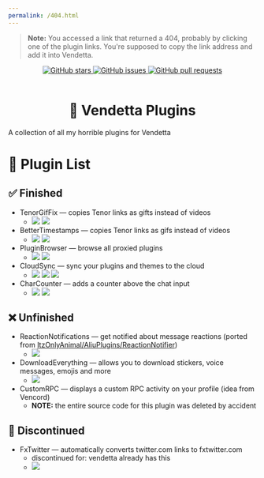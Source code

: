 ```yaml
---
permalink: /404.html
---
```

> **Note:** You accessed a link that returned a 404, probably by clicking one of the plugin links. You're supposed to copy the link address and add it into Vendetta.

<div align="center">
  <a href="https://github.com/Gabe616/VendettaPlugins/stargazers">
    <img alt="GitHub stars" src="https://img.shields.io/github/stars/Gabe616/VendettaPlugins?style=for-the-badge&color=BBDEFB&labelColor=263238">
  </a>
  <a href="https://github.com/Gabe616/VendettaPlugins/issues">
    <img alt="GitHub issues" src="https://img.shields.io/github/issues/Gabe616/VendettaPlugins?style=for-the-badge&color=C5CAE9&labelColor=263238">
  </a>
  <a href="https://github.com/Gabe616/VendettaPlugins/pulls">
    <img alt="GitHub pull requests" src="https://img.shields.io/github/issues-pr/Gabe616/VendettaPlugins?style=for-the-badge&color=D1C4E9&labelColor=263238">
  </a>
</div>
<br/>
<div align="center">
  <h1>🌙 Vendetta Plugins</h1>
</div>

A collection of all my horrible plugins for Vendetta

# 📃 Plugin List

## ✅ Finished

- TenorGifFix — copies Tenor links as gifts instead of videos
  - [![](https://img.shields.io/badge/copy%20proxied%20link-263238?style=for-the-badge)](https://vd-plugins.github.io/proxy/gabe616.github.io/VendettaPlugins/tenor-gif-fix/) [![](https://img.shields.io/badge/view%20code-263238?style=for-the-badge)](https://github.com/Gabe616/VendettaPlugins/tree/main/plugins/tenor-gif-fix)
- BetterTimestamps — copies Tenor links as gifs instead of videos
  - [![](https://img.shields.io/badge/copy%20proxied%20link-263238?style=for-the-badge)](https://vd-plugins.github.io/proxy/gabe616.github.io/VendettaPlugins/better-timestamps) [![](https://img.shields.io/badge/view%20code-263238?style=for-the-badge)](https://github.com/Gabe616/VendettaPlugins/tree/main/plugins/better-timestamps)
- PluginBrowser — browse all proxied plugins
  - [![](https://img.shields.io/badge/copy%20proxied%20link-263238?style=for-the-badge)](https://vd-plugins.github.io/proxy/gabe616.github.io/VendettaPlugins/plugin-browser) [![](https://img.shields.io/badge/view%20code-263238?style=for-the-badge)](https://github.com/Gabe616/VendettaPlugins/tree/main/plugins/plugin-browser)
- CloudSync — sync your plugins and themes to the cloud
  - [![](https://img.shields.io/badge/copy%20proxied%20link-263238?style=for-the-badge)](https://vd-plugins.github.io/proxy/gabe616.github.io/VendettaPlugins/cloud-sync) [![](https://img.shields.io/badge/view%20code-263238?style=for-the-badge)](https://github.com/Gabe616/VendettaPlugins/tree/main/plugins/cloud-sync) [![](https://img.shields.io/badge/view%20backend%20code-263238?style=for-the-badge)](https://github.com/Gabe616/VendettaCloudSync)
- CharCounter — adds a counter above the chat input
  - [![](https://img.shields.io/badge/copy%20proxied%20link-263238?style=for-the-badge)](https://vd-plugins.github.io/proxy/gabe616.github.io/VendettaPlugins/char-counter) [![](https://img.shields.io/badge/view%20code-263238?style=for-the-badge)](https://github.com/Gabe616/VendettaPlugins/tree/main/plugins/char-counter)

## ❌ Unfinished

- ReactionNotifications — get notified about message reactions (ported from [ItzOnlyAnimal/AliuPlugins/ReactionNotifier](https://github.com/ItzOnlyAnimal/AliuPlugins/tree/main/ReactionNotifier))
  - [![](https://img.shields.io/badge/view%20code-263238?style=for-the-badge)](https://github.com/Gabe616/VendettaPlugins/tree/main/plugins/reaction-notifications)
- DownloadEverything — allows you to download stickers, voice messages, emojis and more
  - [![](https://img.shields.io/badge/view%20code-263238?style=for-the-badge)](https://github.com/Gabe616/VendettaPlugins/tree/main/plugins/download-everything)
- CustomRPC — displays a custom RPC activity on your profile (idea from Vencord)
  - **NOTE:** the entire source code for this plugin was deleted by accident

## 🎫 Discontinued

- FxTwitter — automatically converts twitter.com links to fxtwitter.com
  - discontinued for: vendetta already has this
  - [![](https://img.shields.io/badge/view%20code-263238?style=for-the-badge)](https://github.com/Gabe616/VendettaPlugins/tree/main/plugins/fxtwitter)

<!-- debug port: 8731
plugin status colors:
  unfinished-E57373
  finished-AED581
  proxied-4DD0E1
  discontinued-E0E0E0

from: https://m2.material.io/design/color/the-color-system.html#tools-for-picking-colors
using 300-->
